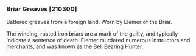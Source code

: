 ### Briar Greaves [210300]

Battered greaves from a foreign land. Worn by Elemer of the Briar.

The winding, rusted iron briars are a mark of the guilty, and typically indicate a sentence of death. Elemer murdered numerous instructors and merchants, and was known as the Bell Bearing Hunter.